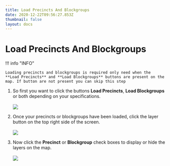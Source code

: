 ```yaml
---
title: Load Precincts And Blockgroups
date: 2020-12-22T09:56:27.853Z
thumbnail: false
layout: docs
---
```

# Load Precincts And Blockgroups

!!! info "INFO"

    Loading precincts and blockgroups is required only need when the **Load Precincts** and **Load Blockgroups** buttons are present on the map. If button are not present you can skip this step

1. So first you want to click the buttons **Load Precincts**, **Load Blockgroups** or both depending on your specifications.
<br><br>
![](../../images/targeting-load-percblocks-step1.jpg)

2. Once your precincts or blockgroups have been loaded, click the layer button on the top right side of the screen.
<br><br>
![](../../images/targeting-load-percblocks-step2.jpg)

3. Now click the **Precinct** or **Blockgroup** check boxes to display or hide the layers on the map.
<br><br>
![](../../images/targeting-load-percblocks-step3.jpg)